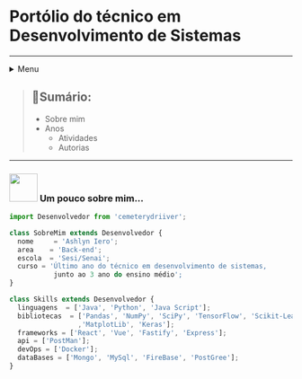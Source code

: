 
# Portólio do técnico em Desenvolvimento de Sistemas
---
<details>
  <summary>Menu</summary>
    <a href="https://github.com/cemeterydriiver/portfolioDS">Home</a>
    <details>
      <summary><a href="https://github.com/cemeterydriiver/portfolioDS/tree/main/2Ano#readme">2 Ano</a></summary>
        <br>
        <a href="https://github.com/cemeterydriiver/portfolioDS/tree/main/2Ano/fundamentoBancoDeDados">Fundamentos de banco de dados</a>
        <br>
        <a href="https://github.com/cemeterydriiver/portfolioDS/tree/main/2Ano/fundamentosDeDesign">Fundamentos de design</a>
        <br>
        <a href="https://github.com/cemeterydriiver/portfolioDS/tree/main/2Ano/fundamentosDeRede">Fundamentos de redes</a>
        <br>
        <a href="https://github.com/cemeterydriiver/portfolioDS/tree/main/2Ano/fundamentosDeTI">Fundamentos de TI</a>
        <br>
        <a href="https://github.com/cemeterydriiver/portfolioDS/tree/main/2Ano/logicaComputacional">Lógica computacional</a>
        <br>
        <a href="https://github.com/cemeterydriiver/portfolioDS/tree/main/2Ano/logicaDeProgramacao">Lógica de programação</a>
        <br>
    </details>
  <details>
    <summary><a href="https://github.com/cemeterydriiver/portfolioDS/tree/main/3Ano#readme">3 Ano</a></summary>
    <br>
    <a href="https://github.com/cemeterydriiver/portfolioDS/tree/main/3Ano/bancoDeDados">Banco de dados</a>
    <br>
    <a href="https://github.com/cemeterydriiver/portfolioDS/tree/main/3Ano/diagramaClasses">Modelagem de sistemas</a>
    <br>
    <a href="https://github.com/cemeterydriiver/portfolioDS/tree/main/3Ano/desenvolvimentoSistemas/2Trimestre">Desenvolvimento de sistemas</a>
    <br>
    <a href="https://github.com/cemeterydriiver/portfolioDS/tree/main/3Ano/testeDeSistema">Teste de sistemas</a>
    <br>
    <a href="https://github.com/cemeterydriiver/portfolioDS/tree/main/3Ano/autorias">Autorias</a>
    <br>
  </details>
</details>

> ## __📂Sumário:__
> - Sobre mim
> - Anos
>   - Atividades
>   - Autorias
---
### <img src="https://media.giphy.com/media/VgCDAzcKvsR6OM0uWg/giphy.gif" width="50"> **Um pouco sobre mim...**
```js
import Desenvolvedor from 'cemeterydriiver';

class SobreMim extends Desenvolvedor {
  nome     = 'Ashlyn Iero';
  area    = 'Back-end';
  escola  = 'Sesi/Senai';
  curso = 'Último ano do técnico em desenvolvimento de sistemas,
           junto ao 3 ano do ensino médio';
}

class Skills extends Desenvolvedor {
  linguagens  = ['Java', 'Python', 'Java Script'];
  bibliotecas  = ['Pandas', 'NumPy', 'SciPy', 'TensorFlow', 'Scikit-Learn'
                 ,'MatplotLib', 'Keras'];
  frameworks = ['React', 'Vue', 'Fastify', 'Express'];
  api = ['PostMan'];
  devOps = ['Docker'];
  dataBases = ['Mongo', 'MySql', 'FireBase', 'PostGree'];
}
```

